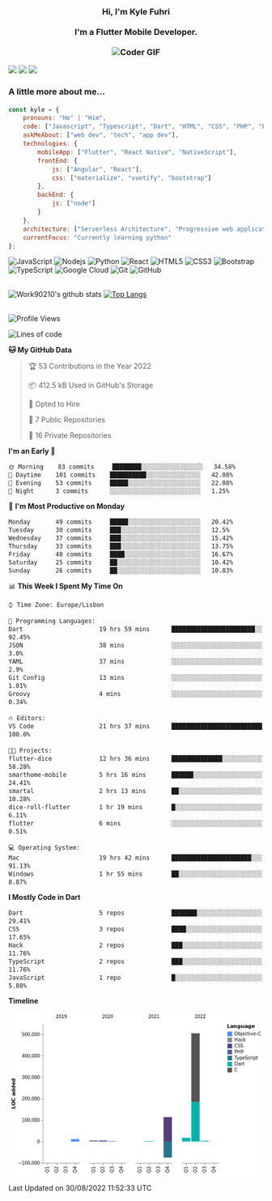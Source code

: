 
<h3 align="center">
  <abc>
    <br />Hi, I'm Kyle Fuhri<br />
    <br />
    I'm a Flutter Mobile Developer. <br />
    <br />
    <img
      src="https://media.giphy.com/media/SWoSkN6DxTszqIKEqv/giphy.gif"
      alt="Coder GIF"
      width="500"
      height="400"
    />
  </abc>
</h3>
<img src="https://img.shields.io/badge/Flutter%20-%2302569B.svg?&style=for-the-badge&logo=Flutter&logoColor=white" />
<img src="https://img.shields.io/badge/angular%20-%23DD0031.svg?&style=for-the-badge&logo=angular&logoColor=white"/>
<img src="https://img.shields.io/badge/react%20-%2320232a.svg?&style=for-the-badge&logo=react&logoColor=%2361DAFB"/>

<h3>A little more about me...  </h3>

```javascript
const kyle = {
    pronouns: "He" | "Him",
    code: ["Javascript", "Typescript", "Dart", "HTML", "CSS", "PHP", "Python"],
    askMeAbout: ["web dev", "tech", "app dev"],
    technologies: {
        mobileApp: ["Flutter", "React Native", "NativeScript"],
        frontEnd: {
            js: ["Angular", "React"],
            css: ["materialize", "vuetify", "bootstrap"]
        },
        backEnd: {
            js: ["node"]
        }
    },
    architecture: ["Serverless Architecture", "Progressive web applications", "Single page applications"],
    currentFocus: "Currently learning python"
};
```

![JavaScript](https://img.shields.io/badge/-JavaScript-black?style=flat-square&logo=javascript)
![Nodejs](https://img.shields.io/badge/-Nodejs-black?style=flat-square&logo=Node.js)
![Python](https://img.shields.io/badge/-Python-black?style=flat-square&logo=Python)
![React](https://img.shields.io/badge/-React-black?style=flat-square&logo=react)
![HTML5](https://img.shields.io/badge/-HTML5-E34F26?style=flat-square&logo=html5&logoColor=white)
![CSS3](https://img.shields.io/badge/-CSS3-1572B6?style=flat-square&logo=css3)
![Bootstrap](https://img.shields.io/badge/-Bootstrap-563D7C?style=flat-square&logo=bootstrap)
![TypeScript](https://img.shields.io/badge/-TypeScript-007ACC?style=flat-square&logo=typescript)
![Google Cloud](https://img.shields.io/badge/Google%20Cloud-black?style=flat-square&logo=google-cloud)
![Git](https://img.shields.io/badge/-Git-black?style=flat-square&logo=git)
![GitHub](https://img.shields.io/badge/-GitHub-181717?style=flat-square&logo=github)
</br>
</br>


![Work90210's github stats](https://github-readme-stats-work90210.vercel.app/api?username=work90210)
[![Top Langs](https://github-readme-stats-work90210.vercel.app/api/top-langs/?username=work90210)](https://github.com/work90210/github-readme-stats)
</br>
</br>
<!--START_SECTION:waka-->
![Profile Views](http://img.shields.io/badge/Profile%20Views-1-blue)

![Lines of code](https://img.shields.io/badge/From%20Hello%20World%20I%27ve%20Written-591%20Thousand%20lines%20of%20code-blue)

**🐱 My GitHub Data** 

> 🏆 53 Contributions in the Year 2022
 > 
> 📦 412.5 kB Used in GitHub's Storage 
 > 
> 💼 Opted to Hire
 > 
> 📜 7 Public Repositories 
 > 
> 🔑 16 Private Repositories  
 > 
**I'm an Early 🐤** 

```text
🌞 Morning    83 commits     ████████░░░░░░░░░░░░░░░░░   34.58% 
🌆 Daytime    101 commits    ██████████░░░░░░░░░░░░░░░   42.08% 
🌃 Evening    53 commits     █████░░░░░░░░░░░░░░░░░░░░   22.08% 
🌙 Night      3 commits      ░░░░░░░░░░░░░░░░░░░░░░░░░   1.25%

```
📅 **I'm Most Productive on Monday** 

```text
Monday       49 commits     █████░░░░░░░░░░░░░░░░░░░░   20.42% 
Tuesday      30 commits     ███░░░░░░░░░░░░░░░░░░░░░░   12.5% 
Wednesday    37 commits     ███░░░░░░░░░░░░░░░░░░░░░░   15.42% 
Thursday     33 commits     ███░░░░░░░░░░░░░░░░░░░░░░   13.75% 
Friday       40 commits     ████░░░░░░░░░░░░░░░░░░░░░   16.67% 
Saturday     25 commits     ██░░░░░░░░░░░░░░░░░░░░░░░   10.42% 
Sunday       26 commits     ██░░░░░░░░░░░░░░░░░░░░░░░   10.83%

```


📊 **This Week I Spent My Time On** 

```text
⌚︎ Time Zone: Europe/Lisbon

💬 Programming Languages: 
Dart                     19 hrs 59 mins      ███████████████████████░░   92.45% 
JSON                     38 mins             ░░░░░░░░░░░░░░░░░░░░░░░░░   3.0% 
YAML                     37 mins             ░░░░░░░░░░░░░░░░░░░░░░░░░   2.9% 
Git Config               13 mins             ░░░░░░░░░░░░░░░░░░░░░░░░░   1.01% 
Groovy                   4 mins              ░░░░░░░░░░░░░░░░░░░░░░░░░   0.34%

🔥 Editors: 
VS Code                  21 hrs 37 mins      █████████████████████████   100.0%

🐱‍💻 Projects: 
flutter-dice             12 hrs 36 mins      ██████████████░░░░░░░░░░░   58.28% 
smarthome-mobile         5 hrs 16 mins       ██████░░░░░░░░░░░░░░░░░░░   24.41% 
smartal                  2 hrs 13 mins       ██░░░░░░░░░░░░░░░░░░░░░░░   10.28% 
dice-roll-flutter        1 hr 19 mins        █░░░░░░░░░░░░░░░░░░░░░░░░   6.11% 
flutter                  6 mins              ░░░░░░░░░░░░░░░░░░░░░░░░░   0.51%

💻 Operating System: 
Mac                      19 hrs 42 mins      ██████████████████████░░░   91.13% 
Windows                  1 hr 55 mins        ██░░░░░░░░░░░░░░░░░░░░░░░   8.87%

```

**I Mostly Code in Dart** 

```text
Dart                     5 repos             ███████░░░░░░░░░░░░░░░░░░   29.41% 
CSS                      3 repos             ████░░░░░░░░░░░░░░░░░░░░░   17.65% 
Hack                     2 repos             ███░░░░░░░░░░░░░░░░░░░░░░   11.76% 
TypeScript               2 repos             ███░░░░░░░░░░░░░░░░░░░░░░   11.76% 
JavaScript               1 repo              █░░░░░░░░░░░░░░░░░░░░░░░░   5.88%

```


**Timeline**

![Chart not found](https://raw.githubusercontent.com/Work90210/Work90210/main/charts/bar_graph.png) 


 Last Updated on 30/08/2022 11:52:33 UTC
<!--END_SECTION:waka-->
